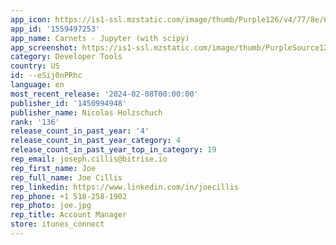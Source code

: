 ```yaml
---
app_icon: https://is1-ssl.mzstatic.com/image/thumb/Purple126/v4/77/8e/6d/778e6d5e-e76d-02ec-d501-caf688b2bb74/AppIcon-1x_U007emarketing-0-0-0-7-0-0-85-220-0.png/1024x1024bb.png
app_id: '1559497253'
app_name: Carnets - Jupyter (with scipy)
app_screenshot: https://is1-ssl.mzstatic.com/image/thumb/PurpleSource125/v4/70/71/f1/7071f11a-3446-87b1-1707-b4a0dcb0c24c/1db2d80b-a94d-49cb-a713-8d41f2be9217_Simulator_Screen_Shot_-_iPhone_11_Pro_Max_-_2021-04-29_at_16.37.43.png/1242x2688bb.png
category: Developer Tools
country: US
id: --eSij0nPRhc
language: en
most_recent_release: '2024-02-08T00:00:00'
publisher_id: '1450994948'
publisher_name: Nicolas Holzschuch
rank: '136'
release_count_in_past_year: '4'
release_count_in_past_year_category: 4
release_count_in_past_year_top_in_category: 19
rep_email: joseph.cillis@bitrise.io
rep_first_name: Joe
rep_full_name: Joe Cillis
rep_linkedin: https://www.linkedin.com/in/joecillis
rep_phone: +1 518-258-1902
rep_photo: joe.jpg
rep_title: Account Manager
store: itunes_connect
---
```


